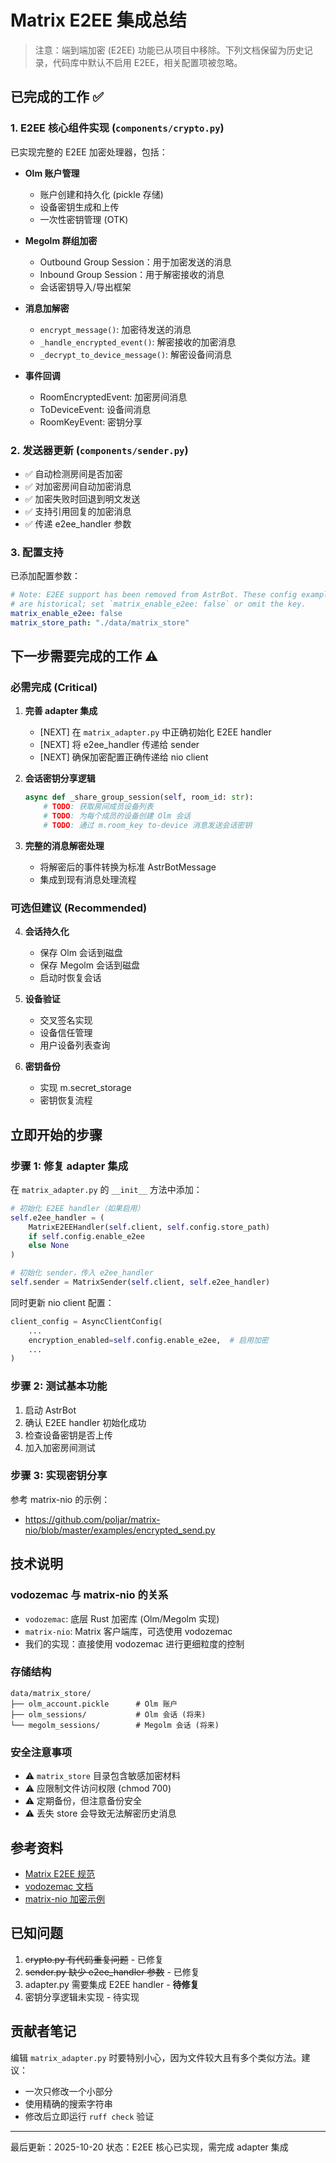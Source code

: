 # Matrix E2EE 集成总结

> 注意：端到端加密 (E2EE) 功能已从项目中移除。下列文档保留为历史记录，代码库中默认不启用 E2EE，相关配置项被忽略。

## 已完成的工作 ✅

### 1. E2EE 核心组件实现 (`components/crypto.py`)

已实现完整的 E2EE 加密处理器，包括：

- **Olm 账户管理**
  - 账户创建和持久化 (pickle 存储)
  - 设备密钥生成和上传
  - 一次性密钥管理 (OTK)

- **Megolm 群组加密**
  - Outbound Group Session：用于加密发送的消息
  - Inbound Group Session：用于解密接收的消息
  - 会话密钥导入/导出框架

- **消息加解密**
  - `encrypt_message()`: 加密待发送的消息
  - `_handle_encrypted_event()`: 解密接收的加密消息
  - `_decrypt_to_device_message()`: 解密设备间消息

- **事件回调**
  - RoomEncryptedEvent: 加密房间消息
  - ToDeviceEvent: 设备间消息
  - RoomKeyEvent: 密钥分享

### 2. 发送器更新 (`components/sender.py`)

- ✅ 自动检测房间是否加密
- ✅ 对加密房间自动加密消息
- ✅ 加密失败时回退到明文发送
- ✅ 支持引用回复的加密消息
- ✅ 传递 e2ee_handler 参数

### 3. 配置支持

已添加配置参数：
```yaml
# Note: E2EE support has been removed from AstrBot. These config examples
# are historical; set `matrix_enable_e2ee: false` or omit the key.
matrix_enable_e2ee: false
matrix_store_path: "./data/matrix_store"
```

## 下一步需要完成的工作 ⚠️

### 必需完成 (Critical)

1. **完善 adapter 集成**
   - [NEXT] 在 `matrix_adapter.py` 中正确初始化 E2EE handler
   - [NEXT] 将 e2ee_handler 传递给 sender
   - [NEXT] 确保加密配置正确传递给 nio client

2. **会话密钥分享逻辑**
   ```python
   async def _share_group_session(self, room_id: str):
       # TODO: 获取房间成员设备列表
       # TODO: 为每个成员的设备创建 Olm 会话
       # TODO: 通过 m.room_key to-device 消息发送会话密钥
   ```

3. **完整的消息解密处理**
   - 将解密后的事件转换为标准 AstrBotMessage
   - 集成到现有消息处理流程

### 可选但建议 (Recommended)

4. **会话持久化**
   - 保存 Olm 会话到磁盘
   - 保存 Megolm 会话到磁盘
   - 启动时恢复会话

5. **设备验证**
   - 交叉签名实现
   - 设备信任管理
   - 用户设备列表查询

6. **密钥备份**
   - 实现 m.secret_storage
   - 密钥恢复流程

## 立即开始的步骤

### 步骤 1: 修复 adapter 集成

在 `matrix_adapter.py` 的 `__init__` 方法中添加：

```python
# 初始化 E2EE handler（如果启用）
self.e2ee_handler = (
    MatrixE2EEHandler(self.client, self.config.store_path)
    if self.config.enable_e2ee
    else None
)

# 初始化 sender，传入 e2ee_handler  
self.sender = MatrixSender(self.client, self.e2ee_handler)
```

同时更新 nio client 配置：

```python
client_config = AsyncClientConfig(
    ...
    encryption_enabled=self.config.enable_e2ee,  # 启用加密
    ...
)
```

### 步骤 2: 测试基本功能

1. 启动 AstrBot
2. 确认 E2EE handler 初始化成功
3. 检查设备密钥是否上传
4. 加入加密房间测试

### 步骤 3: 实现密钥分享

参考 matrix-nio 的示例：
- https://github.com/poljar/matrix-nio/blob/master/examples/encrypted_send.py

## 技术说明

### vodozemac 与 matrix-nio 的关系

- `vodozemac`: 底层 Rust 加密库 (Olm/Megolm 实现)
- `matrix-nio`: Matrix 客户端库，可选使用 vodozemac
- 我们的实现：直接使用 vodozemac 进行更细粒度的控制

### 存储结构

```
data/matrix_store/
├── olm_account.pickle      # Olm 账户
├── olm_sessions/           # Olm 会话 (将来)
└── megolm_sessions/        # Megolm 会话 (将来)
```

### 安全注意事项

- ⚠️ `matrix_store` 目录包含敏感加密材料
- ⚠️ 应限制文件访问权限 (chmod 700)
- ⚠️ 定期备份，但注意备份安全
- ⚠️ 丢失 store 会导致无法解密历史消息

## 参考资料

- [Matrix E2EE 规范](https://spec.matrix.org/v1.11/client-server-api/#end-to-end-encryption)
- [vodozemac 文档](https://docs.rs/vodozemac/)
- [matrix-nio 加密示例](https://github.com/poljar/matrix-nio/tree/master/examples)

## 已知问题

1. ~~crypto.py 有代码重复问题~~ - 已修复
2. ~~sender.py 缺少 e2ee_handler 参数~~ - 已修复
3. adapter.py 需要集成 E2EE handler - **待修复**
4. 密钥分享逻辑未实现 - 待实现

## 贡献者笔记

编辑 `matrix_adapter.py` 时要特别小心，因为文件较大且有多个类似方法。建议：
- 一次只修改一个小部分
- 使用精确的搜索字符串
- 修改后立即运行 `ruff check` 验证

---
最后更新：2025-10-20
状态：E2EE 核心已实现，需完成 adapter 集成
